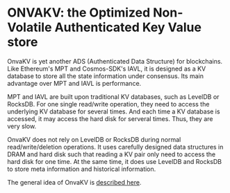 # ONVAKV: the Optimized Non-Volatile Authenticated Key Value store

OnvaKV is yet another ADS (Authenticated Data Structure) for blockchains. Like Ethereum's MPT and Cosmos-SDK's IAVL, it is designed as a KV database to store all the state information under consensus. Its main advantage over MPT and IAVL is performance.

MPT and IAVL are built upon traditional KV databases, such as LevelDB or RocksDB. For one single read/write operation, they need to access the underlying KV database for several times. And each time a KV database is accessed, it may access the hard disk for serveral times. Thus, they are very slow.

OnvaKV does not rely on LevelDB or RocksDB during normal read/write/deletion operations. It uses carefully designed data structures in DRAM and hard disk such that reading a KV pair only need to access the hard disk for one time. At the same time, it does use LevelDB and RocksDB to store meta information and historical information.

The general idea of OnvaKV is [described here](./docs/OnvaKVIdea.md).

